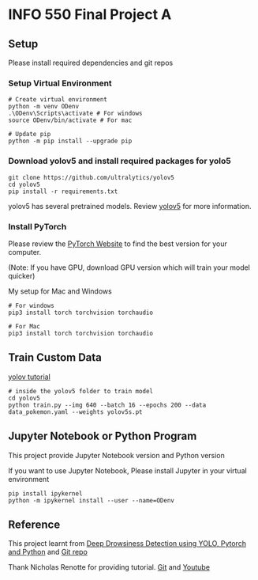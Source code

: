 # INFO 550 Final Project A

## Setup
Please install required dependencies and git repos

### Setup Virtual Environment
```
# Create virtual environment
python -m venv ODenv
.\ODenv\Scripts\activate # For windows
source ODenv/bin/activate # For mac

# Update pip
python -m pip install --upgrade pip
```

### Download yolov5 and install required packages for yolo5
```
git clone https://github.com/ultralytics/yolov5
cd yolov5
pip install -r requirements.txt
```
yolov5 has several pretrained models. Review [yolov5](https://github.com/ultralytics/yolov5) for more information.

### Install PyTorch
Please review the [PyTorch Website](https://pytorch.org/) to find the best version for your computer. 

(Note: If you have GPU, download GPU version which will train your model quicker)

My setup for Mac and Windows
```
# For windows
pip3 install torch torchvision torchaudio

# For Mac
pip3 install torch torchvision torchaudio
```

## Train Custom Data 
[yolov tutorial](https://github.com/ultralytics/yolov5/wiki/Train-Custom-Data)
```
# inside the yolov5 folder to train model
cd yolov5
python train.py --img 640 --batch 16 --epochs 200 --data data_pokemon.yaml --weights yolov5s.pt    
```


## Jupyter Notebook or Python Program
This project provide Jupyter Notebook version and Python version

If you want to use Jupyter Notebook, Please install Jupyter in your virtual environment
```
pip install ipykernel
python -m ipykernel install --user --name=ODenv
```


## Reference
This project learnt from [Deep Drowsiness Detection using YOLO, Pytorch and Python](https://www.youtube.com/watch?v=tFNJGim3FXw) and [Git repo](https://github.com/nicknochnack/YOLO-Drowsiness-Detection)

Thank Nicholas Renotte for providing tutorial. [Git](https://github.com/nicknochnack) and [Youtube](https://www.youtube.com/channel/UCHXa4OpASJEwrHrLeIzw7Yg)
